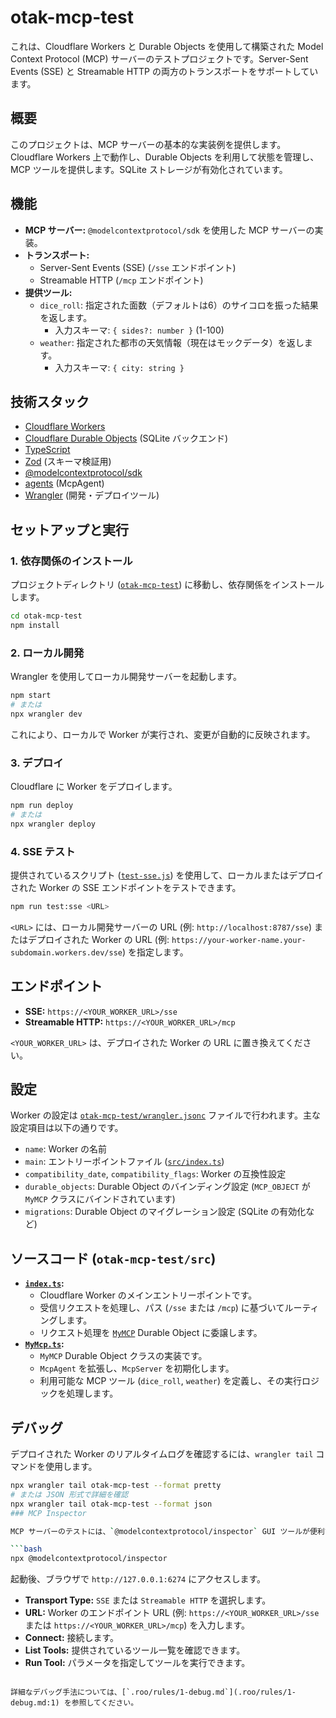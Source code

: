 # otak-mcp-test

これは、Cloudflare Workers と Durable Objects を使用して構築された Model Context Protocol (MCP) サーバーのテストプロジェクトです。Server-Sent Events (SSE) と Streamable HTTP の両方のトランスポートをサポートしています。

## 概要

このプロジェクトは、MCP サーバーの基本的な実装例を提供します。Cloudflare Workers 上で動作し、Durable Objects を利用して状態を管理し、MCP ツールを提供します。SQLite ストレージが有効化されています。

## 機能

*   **MCP サーバー:** `@modelcontextprotocol/sdk` を使用した MCP サーバーの実装。
*   **トランスポート:**
    *   Server-Sent Events (SSE) (`/sse` エンドポイント)
    *   Streamable HTTP (`/mcp` エンドポイント)
*   **提供ツール:**
    *   `dice_roll`: 指定された面数（デフォルトは6）のサイコロを振った結果を返します。
        *   入力スキーマ: `{ sides?: number }` (1-100)
    *   `weather`: 指定された都市の天気情報（現在はモックデータ）を返します。
        *   入力スキーマ: `{ city: string }`

## 技術スタック

*   [Cloudflare Workers](https://workers.cloudflare.com/)
*   [Cloudflare Durable Objects](https://developers.cloudflare.com/workers/learning/using-durable-objects/) (SQLite バックエンド)
*   [TypeScript](https://www.typescriptlang.org/)
*   [Zod](https://zod.dev/) (スキーマ検証用)
*   [@modelcontextprotocol/sdk](https://www.npmjs.com/package/@modelcontextprotocol/sdk)
*   [agents](https://www.npmjs.com/package/agents) (McpAgent)
*   [Wrangler](https://developers.cloudflare.com/workers/wrangler/) (開発・デプロイツール)

## セットアップと実行

### 1. 依存関係のインストール

プロジェクトディレクトリ ([`otak-mcp-test`](otak-mcp-test)) に移動し、依存関係をインストールします。

```bash
cd otak-mcp-test
npm install
```

### 2. ローカル開発

Wrangler を使用してローカル開発サーバーを起動します。

```bash
npm start
# または
npx wrangler dev
```

これにより、ローカルで Worker が実行され、変更が自動的に反映されます。

### 3. デプロイ

Cloudflare に Worker をデプロイします。

```bash
npm run deploy
# または
npx wrangler deploy
```

### 4. SSE テスト

提供されているスクリプト ([`test-sse.js`](otak-mcp-test/test-sse.js:1)) を使用して、ローカルまたはデプロイされた Worker の SSE エンドポイントをテストできます。

```bash
npm run test:sse <URL>
```

`<URL>` には、ローカル開発サーバーの URL (例: `http://localhost:8787/sse`) またはデプロイされた Worker の URL (例: `https://your-worker-name.your-subdomain.workers.dev/sse`) を指定します。

## エンドポイント

*   **SSE:** `https://<YOUR_WORKER_URL>/sse`
*   **Streamable HTTP:** `https://<YOUR_WORKER_URL>/mcp`

`<YOUR_WORKER_URL>` は、デプロイされた Worker の URL に置き換えてください。

## 設定

Worker の設定は [`otak-mcp-test/wrangler.jsonc`](otak-mcp-test/wrangler.jsonc:1) ファイルで行われます。主な設定項目は以下の通りです。

*   `name`: Worker の名前
*   `main`: エントリーポイントファイル ([`src/index.ts`](otak-mcp-test/src/index.ts:1))
*   `compatibility_date`, `compatibility_flags`: Worker の互換性設定
*   `durable_objects`: Durable Object のバインディング設定 (`MCP_OBJECT` が `MyMCP` クラスにバインドされています)
*   `migrations`: Durable Object のマイグレーション設定 (SQLite の有効化など)

## ソースコード (`otak-mcp-test/src`)

*   **[`index.ts`](otak-mcp-test/src/index.ts:1):**
    *   Cloudflare Worker のメインエントリーポイントです。
    *   受信リクエストを処理し、パス (`/sse` または `/mcp`) に基づいてルーティングします。
    *   リクエスト処理を [`MyMCP`](otak-mcp-test/src/MyMcp.ts:1) Durable Object に委譲します。
*   **[`MyMcp.ts`](otak-mcp-test/src/MyMcp.ts:1):**
    *   `MyMCP` Durable Object クラスの実装です。
    *   `McpAgent` を拡張し、`McpServer` を初期化します。
    *   利用可能な MCP ツール (`dice_roll`, `weather`) を定義し、その実行ロジックを処理します。
## デバッグ

デプロイされた Worker のリアルタイムログを確認するには、`wrangler tail` コマンドを使用します。

```bash
npx wrangler tail otak-mcp-test --format pretty
# または JSON 形式で詳細を確認
npx wrangler tail otak-mcp-test --format json
### MCP Inspector

MCP サーバーのテストには、`@modelcontextprotocol/inspector` GUI ツールが便利です。

```bash
npx @modelcontextprotocol/inspector
```

起動後、ブラウザで `http://127.0.0.1:6274` にアクセスします。

*   **Transport Type:** `SSE` または `Streamable HTTP` を選択します。
*   **URL:** Worker のエンドポイント URL (例: `https://<YOUR_WORKER_URL>/sse` または `https://<YOUR_WORKER_URL>/mcp`) を入力します。
*   **Connect:** 接続します。
*   **List Tools:** 提供されているツール一覧を確認できます。
*   **Run Tool:** パラメータを指定してツールを実行できます。
```

詳細なデバッグ手法については、[`.roo/rules/1-debug.md`](.roo/rules/1-debug.md:1) を参照してください。